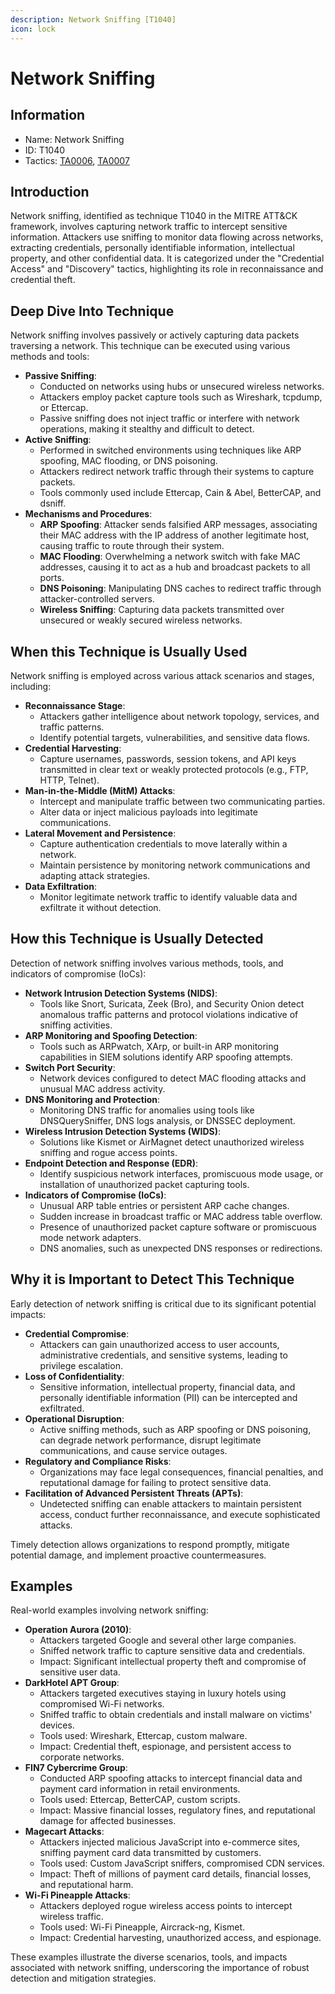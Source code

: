 ```yaml
---
description: Network Sniffing [T1040]
icon: lock
---
```


# Network Sniffing

## Information

- Name: Network Sniffing
- ID: T1040
- Tactics: [TA0006](../TA0006/TA0006.md), [TA0007](../TA0007/TA0007.md)

## Introduction

Network sniffing, identified as technique T1040 in the MITRE ATT\&CK framework, involves capturing network traffic to intercept sensitive information. Attackers use sniffing to monitor data flowing across networks, extracting credentials, personally identifiable information, intellectual property, and other confidential data. It is categorized under the "Credential Access" and "Discovery" tactics, highlighting its role in reconnaissance and credential theft.

## Deep Dive Into Technique

Network sniffing involves passively or actively capturing data packets traversing a network. This technique can be executed using various methods and tools:

- **Passive Sniffing**:
  - Conducted on networks using hubs or unsecured wireless networks.
  - Attackers employ packet capture tools such as Wireshark, tcpdump, or Ettercap.
  - Passive sniffing does not inject traffic or interfere with network operations, making it stealthy and difficult to detect.
- **Active Sniffing**:
  - Performed in switched environments using techniques like ARP spoofing, MAC flooding, or DNS poisoning.
  - Attackers redirect network traffic through their systems to capture packets.
  - Tools commonly used include Ettercap, Cain & Abel, BetterCAP, and dsniff.
- **Mechanisms and Procedures**:
  - **ARP Spoofing**: Attacker sends falsified ARP messages, associating their MAC address with the IP address of another legitimate host, causing traffic to route through their system.
  - **MAC Flooding**: Overwhelming a network switch with fake MAC addresses, causing it to act as a hub and broadcast packets to all ports.
  - **DNS Poisoning**: Manipulating DNS caches to redirect traffic through attacker-controlled servers.
  - **Wireless Sniffing**: Capturing data packets transmitted over unsecured or weakly secured wireless networks.

## When this Technique is Usually Used

Network sniffing is employed across various attack scenarios and stages, including:

- **Reconnaissance Stage**:
  - Attackers gather intelligence about network topology, services, and traffic patterns.
  - Identify potential targets, vulnerabilities, and sensitive data flows.
- **Credential Harvesting**:
  - Capture usernames, passwords, session tokens, and API keys transmitted in clear text or weakly protected protocols (e.g., FTP, HTTP, Telnet).
- **Man-in-the-Middle (MitM) Attacks**:
  - Intercept and manipulate traffic between two communicating parties.
  - Alter data or inject malicious payloads into legitimate communications.
- **Lateral Movement and Persistence**:
  - Capture authentication credentials to move laterally within a network.
  - Maintain persistence by monitoring network communications and adapting attack strategies.
- **Data Exfiltration**:
  - Monitor legitimate network traffic to identify valuable data and exfiltrate it without detection.

## How this Technique is Usually Detected

Detection of network sniffing involves various methods, tools, and indicators of compromise (IoCs):

- **Network Intrusion Detection Systems (NIDS)**:
  - Tools like Snort, Suricata, Zeek (Bro), and Security Onion detect anomalous traffic patterns and protocol violations indicative of sniffing activities.
- **ARP Monitoring and Spoofing Detection**:
  - Tools such as ARPwatch, XArp, or built-in ARP monitoring capabilities in SIEM solutions identify ARP spoofing attempts.
- **Switch Port Security**:
  - Network devices configured to detect MAC flooding attacks and unusual MAC address activity.
- **DNS Monitoring and Protection**:
  - Monitoring DNS traffic for anomalies using tools like DNSQuerySniffer, DNS logs analysis, or DNSSEC deployment.
- **Wireless Intrusion Detection Systems (WIDS)**:
  - Solutions like Kismet or AirMagnet detect unauthorized wireless sniffing and rogue access points.
- **Endpoint Detection and Response (EDR)**:
  - Identify suspicious network interfaces, promiscuous mode usage, or installation of unauthorized packet capturing tools.
- **Indicators of Compromise (IoCs)**:
  - Unusual ARP table entries or persistent ARP cache changes.
  - Sudden increase in broadcast traffic or MAC address table overflow.
  - Presence of unauthorized packet capture software or promiscuous mode network adapters.
  - DNS anomalies, such as unexpected DNS responses or redirections.

## Why it is Important to Detect This Technique

Early detection of network sniffing is critical due to its significant potential impacts:

- **Credential Compromise**:
  - Attackers can gain unauthorized access to user accounts, administrative credentials, and sensitive systems, leading to privilege escalation.
- **Loss of Confidentiality**:
  - Sensitive information, intellectual property, financial data, and personally identifiable information (PII) can be intercepted and exfiltrated.
- **Operational Disruption**:
  - Active sniffing methods, such as ARP spoofing or DNS poisoning, can degrade network performance, disrupt legitimate communications, and cause service outages.
- **Regulatory and Compliance Risks**:
  - Organizations may face legal consequences, financial penalties, and reputational damage for failing to protect sensitive data.
- **Facilitation of Advanced Persistent Threats (APTs)**:
  - Undetected sniffing can enable attackers to maintain persistent access, conduct further reconnaissance, and execute sophisticated attacks.

Timely detection allows organizations to respond promptly, mitigate potential damage, and implement proactive countermeasures.

## Examples

Real-world examples involving network sniffing:

- **Operation Aurora (2010)**:
  - Attackers targeted Google and several other large companies.
  - Sniffed network traffic to capture sensitive data and credentials.
  - Impact: Significant intellectual property theft and compromise of sensitive user data.
- **DarkHotel APT Group**:
  - Attackers targeted executives staying in luxury hotels using compromised Wi-Fi networks.
  - Sniffed traffic to obtain credentials and install malware on victims' devices.
  - Tools used: Wireshark, Ettercap, custom malware.
  - Impact: Credential theft, espionage, and persistent access to corporate networks.
- **FIN7 Cybercrime Group**:
  - Conducted ARP spoofing attacks to intercept financial data and payment card information in retail environments.
  - Tools used: Ettercap, BetterCAP, custom scripts.
  - Impact: Massive financial losses, regulatory fines, and reputational damage for affected businesses.
- **Magecart Attacks**:
  - Attackers injected malicious JavaScript into e-commerce sites, sniffing payment card data transmitted by customers.
  - Tools used: Custom JavaScript sniffers, compromised CDN services.
  - Impact: Theft of millions of payment card details, financial losses, and reputational harm.
- **Wi-Fi Pineapple Attacks**:
  - Attackers deployed rogue wireless access points to intercept wireless traffic.
  - Tools used: Wi-Fi Pineapple, Aircrack-ng, Kismet.
  - Impact: Credential harvesting, unauthorized access, and espionage.

These examples illustrate the diverse scenarios, tools, and impacts associated with network sniffing, underscoring the importance of robust detection and mitigation strategies.
